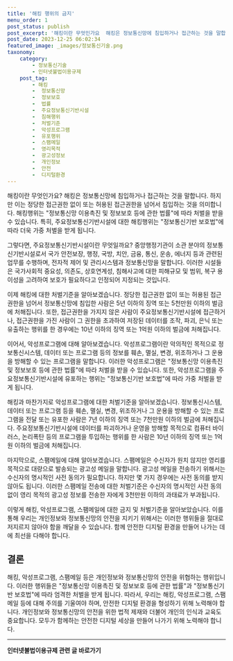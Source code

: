 ```yaml
---
title: '해킹 행위의 금지'
menu_order: 1
post_status: publish
post_excerpt: '해킹이란 무엇인가요  해킹은 정보통신망에 침입하거나 접근하는 것을 말합니다. 하지만 이는 정당한 접근권한 없이 또는 허용된 접근권한을 넘어서 침입하는 것을 의미합니다. 해킹행위는  정보통신망 이용촉진 및 정보보호 등에 관한 법률 에 따라 처벌을 받을 수 있습니다. 특히, 주요정보통신기반시설에 대한 해킹행위는  정보통신기반 보호법 에 따라 더욱 가중 처벌을 받게 됩니다.'
post_date: 2023-12-25 06:02:34
featured_image: _images/정보통신기술.png
taxonomy:
    category:
        - 정보통신기술
        - 인터넷불법이용규제
    post_tag:
        - 해킹
        -  정보통신망
        -  정보보호
        -  법률
        -  주요정보통신기반시설
        -  침해행위
        -  처벌기준
        -  악성프로그램
        -  유포행위
        -  스팸메일
        -  영리목적
        -  광고성정보
        -  개인정보
        -  안전
        -  디지털환경
---
```



해킹이란 무엇인가요? 해킹은 정보통신망에 침입하거나 접근하는 것을 말합니다. 하지만 이는 정당한 접근권한 없이 또는 허용된 접근권한을 넘어서 침입하는 것을 의미합니다. 해킹행위는 "정보통신망 이용촉진 및 정보보호 등에 관한 법률"에 따라 처벌을 받을 수 있습니다. 특히, 주요정보통신기반시설에 대한 해킹행위는 "정보통신기반 보호법"에 따라 더욱 가중 처벌을 받게 됩니다.

그렇다면, 주요정보통신기반시설이란 무엇일까요? 중앙행정기관이 소관 분야의 정보통신기반시설로서 국가 안전보장, 행정, 국방, 치안, 금융, 통신, 운송, 에너지 등과 관련된 업무를 수행하며, 전자적 제어 및 관리시스템과 정보통신망을 말합니다. 이러한 시설들은 국가사회적 중요성, 의존도, 상호연계성, 침해사고에 대한 피해규모 및 범위, 복구 용이성을 고려하여 보호가 필요하다고 인정되어 지정되는 것입니다.

이제 해킹에 대한 처벌기준을 알아보겠습니다. 정당한 접근권한 없이 또는 허용된 접근권한을 넘어서 정보통신망에 침입한 사람은 5년 이하의 징역 또는 5천만원 이하의 벌금에 처해집니다. 또한, 접근권한을 가지지 않은 사람이 주요정보통신기반시설에 접근하거나, 접근권한을 가진 사람이 그 권한을 초과하여 저장된 데이터를 조작, 파괴, 은닉 또는 유출하는 행위를 한 경우에는 10년 이하의 징역 또는 1억원 이하의 벌금에 처해집니다.

이어서, 악성프로그램에 대해 알아보겠습니다. 악성프로그램이란 악의적인 목적으로 정보통신시스템, 데이터 또는 프로그램 등의 정보를 훼손, 멸실, 변경, 위조하거나 그 운용을 방해할 수 있는 프로그램을 말합니다. 이러한 악성프로그램은 "정보통신망 이용촉진 및 정보보호 등에 관한 법률"에 따라 처벌을 받을 수 있습니다. 또한, 악성프로그램을 주요정보통신기반시설에 유포하는 행위는 "정보통신기반 보호법"에 따라 가중 처벌을 받게 됩니다.

해킹과 마찬가지로 악성프로그램에 대한 처벌기준을 알아보겠습니다. 정보통신시스템, 데이터 또는 프로그램 등을 훼손, 멸실, 변경, 위조하거나 그 운용을 방해할 수 있는 프로그램을 전달 또는 유포한 사람은 7년 이하의 징역 또는 7천만원 이하의 벌금에 처해집니다. 주요정보통신기반시설에 데이터를 파괴하거나 운영을 방해할 목적으로 컴퓨터 바이러스, 논리폭탄 등의 프로그램을 투입하는 행위를 한 사람은 10년 이하의 징역 또는 1억원 이하의 벌금에 처해집니다.

마지막으로, 스팸메일에 대해 알아보겠습니다. 스팸메일은 수신자가 원치 않지만 영리를 목적으로 대량으로 발송되는 광고성 메일을 말합니다. 광고성 메일을 전송하기 위해서는 수신자의 명시적인 사전 동의가 필요합니다. 하지만 몇 가지 경우에는 사전 동의를 받지 않아도 됩니다. 이러한 스팸메일 전송에 대한 처벌기준은 수신자의 명시적인 사전 동의 없이 영리 목적의 광고성 정보를 전송한 자에게 3천만원 이하의 과태료가 부과됩니다.

이렇게 해킹, 악성프로그램, 스팸메일에 대한 금지 및 처벌기준을 알아보았습니다. 이를 통해 우리는 개인정보와 정보통신망의 안전을 지키기 위해서는 이러한 행위들을 절대로 저지르지 않아야 함을 깨달을 수 있습니다. 함께 안전한 디지털 환경을 만들어 나가는 데에 최선을 다해야 합니다.

## 결론

해킹, 악성프로그램, 스팸메일 등은 개인정보와 정보통신망의 안전을 위협하는 행위입니다. 이러한 행위들은 "정보통신망 이용촉진 및 정보보호 등에 관한 법률"과 "정보통신기반 보호법"에 따라 엄격한 처벌을 받게 됩니다. 따라서, 우리는 해킹, 악성프로그램, 스팸메일 등에 대해 주의를 기울여야 하며, 안전한 디지털 환경을 형성하기 위해 노력해야 합니다. 개인정보와 정보통신망의 안전을 위한 법적 제재와 더불어 개인의 인식과 교육도 중요합니다. 모두가 함께하는 안전한 디지털 세상을 만들어 나가기 위해 노력해야 합니다.
<!-- wp:separator -->
<hr class="wp-block-separator has-alpha-channel-opacity"/>
<!-- /wp:separator -->

<!-- wp:group {"backgroundColor":"base","layout":{"type":"constrained"}} -->
<div class="wp-block-group has-base-background-color has-background"><!-- wp:paragraph {"align":"center","fontSize":"medium"} -->
<p class="has-text-align-center has-large-font-size"><strong>인터넷불법이용규제 관련 글 바로가기</strong></p>
<!-- /wp:paragraph -->


<!-- wp:latest-posts
{"categories":[{"id":36084,"count":19,"description":"","link":"https://uknowlaw.com/category/%ec%9d%b8%ed%84%b0%eb%84%b7%eb%b6%88%eb%b2%95%ec%9d%b4%ec%9a%a9%ea%b7%9c%ec%a0%9c/","name":"인터넷불법이용규제","slug":"인터넷불법이용규제","taxonomy":"category","parent":0,"meta":[],"_links":{"self":[{"href":"https://uknowlaw.com/wp-json/wp/v2/categories/36084"}],"collection":[{"href":"https://uknowlaw.com/wp-json/wp/v2/categories"}],"about":[{"href":"https://uknowlaw.com/wp-json/wp/v2/taxonomies/category"}],"wp:post_type":[{"href":"https://uknowlaw.com/wp-json/wp/v2/posts?categories=36084"}],"curies":[{"name":"wp","href":"https://api.w.org/{rel}","templated":true}]}}],"postsToShow":100,"excerptLength":28,"postLayout":"grid","columns":2,"featuredImageAlign":"left","featuredImageSizeSlug":"large","fontSize":"small"} /--></div>
<!-- /wp:group -->